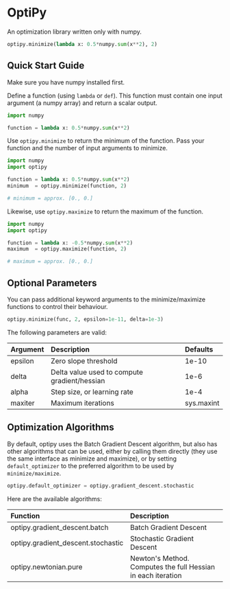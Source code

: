 # OptiPy

An optimization library written only with numpy.

```python
optipy.minimize(lambda x: 0.5*numpy.sum(x**2), 2)
```

## Quick Start Guide

Make sure you have numpy installed first.

Define a function (using `lambda` or `def`). This function must contain one input argument (a numpy array) and return a scalar output.

```python
import numpy

function = lambda x: 0.5*numpy.sum(x**2)
```

Use `optipy.minimize` to return the minimum of the function. Pass your function and the number of input arguments to minimize.

```python
import numpy
import optipy

function = lambda x: 0.5*numpy.sum(x**2)
minimum  = optipy.minimize(function, 2)

# minimum = approx. [0., 0.]
```

Likewise, use `optipy.maximize` to return the maximum of the function.

```python
import numpy
import optipy

function = lambda x: -0.5*numpy.sum(x**2)
maximum  = optipy.maximize(function, 2)

# maximum = approx. [0., 0.]
```

## Optional Parameters

You can pass additional keyword arguments to the minimize/maximize functions to control their behaviour.

```python
optipy.minimize(func, 2, epsilon=1e-11, delta=1e-3)
```

The following parameters are valid:

| Argument | Description                                  | Defaults   |
|:---------|:---------------------------------------------|:-----------|
| epsilon  | Zero slope threshold                         | 1e-10      |
| delta    | Delta value used to compute gradient/hessian | 1e-6       |
| alpha    | Step size, or learning rate                  | 1e-4       |
| maxiter  | Maximum iterations                           | sys.maxint |

## Optimization Algorithms

By default, optipy uses the Batch Gradient Descent algorithm, but also has other algorithms that can be used, either by calling them directly (they use the same interface as minimize and maximize), or by setting `default_optimizer` to the preferred algorithm to be used by `minimize/maximize`.

```python
optipy.default_optimizer = optipy.gradient_descent.stochastic
```

Here are the available algorithms:

| Function                           | Description                                                  |
|:-----------------------------------|:-------------------------------------------------------------|
| optipy.gradient_descent.batch      | Batch Gradient Descent                                       |
| optipy.gradient_descent.stochastic | Stochastic Gradient Descent                                  |
| optipy.newtonian.pure              | Newton's Method. Computes the full Hessian in each iteration |
